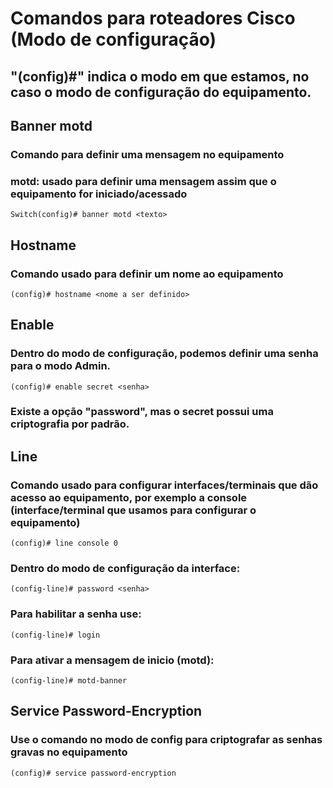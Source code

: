 # Comandos para roteadores Cisco (Modo de configuração)

## "(config)#" indica o modo em que estamos, no caso o modo de configuração do equipamento.


## Banner motd
### Comando para definir uma mensagem no equipamento


### motd: usado para definir uma mensagem assim que o equipamento for iniciado/acessado


```
Switch(config)# banner motd <texto>
```

## Hostname
### Comando usado para definir um nome ao equipamento

```
(config)# hostname <nome a ser definido>
```

## Enable
### Dentro do modo de configuração, podemos definir uma senha para o modo Admin.

```
(config)# enable secret <senha>
```
### Existe a opção "password", mas o secret possui uma criptografia por padrão.

## Line
### Comando usado para configurar interfaces/terminais que dão acesso ao equipamento, por exemplo a console (interface/terminal que usamos para configurar o equipamento)

```
(config)# line console 0
```
### Dentro do modo de configuração da interface:
```
(config-line)# password <senha>
```
### Para habilitar a senha use:
```
(config-line)# login
```
### Para ativar a mensagem de inicio (motd):
```
(config-line)# motd-banner
```

## Service Password-Encryption
### Use o comando no modo de config para criptografar as senhas gravas no equipamento

```
(config)# service password-encryption
```

